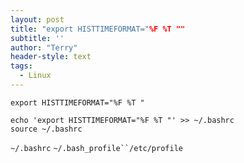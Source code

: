 ```yaml
---
layout: post
title: "export HISTTIMEFORMAT="%F %T ""
subtitle: ''
author: "Terry"
header-style: text
tags:
  - Linux
---
```


```shell
export HISTTIMEFORMAT="%F %T "
```

```shell
echo 'export HISTTIMEFORMAT="%F %T "' >> ~/.bashrc
source ~/.bashrc
```

`~/.bashrc` `~/.bash_profile``/etc/profile`